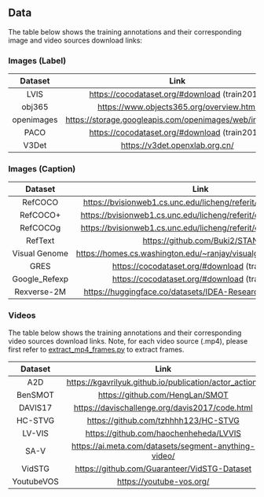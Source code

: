 ## Data

The table below shows the training annotations and their corresponding image and video sources download links:

### Images (Label)

|      **Dataset**       | **Link** |    
| :------------------: | :----------: | 
|   LVIS    |    https://cocodataset.org/#download (train2017)    |
|   obj365    |    https://www.objects365.org/overview.html    |
|   openimages    |    https://storage.googleapis.com/openimages/web/index.html    |
|   PACO    |    https://cocodataset.org/#download (train2017)    |
|   V3Det    |    https://v3det.openxlab.org.cn/    |


### Images (Caption)

|      **Dataset**       | **Link** |    
| :------------------: | :----------: | 
|   RefCOCO    |    https://bvisionweb1.cs.unc.edu/licheng/referit/data/refcoco.zip    |
|   RefCOCO+    |    https://bvisionweb1.cs.unc.edu/licheng/referit/data/refcoco+.zip    |
|   RefCOCOg    |    https://bvisionweb1.cs.unc.edu/licheng/referit/data/refcocog.zip    |
|   RefText    |    https://github.com/Buki2/STAN    |
|   Visual Genome    |    https://homes.cs.washington.edu/~ranjay/visualgenome/index.html    |
|   GRES    |     https://cocodataset.org/#download (train2014)   |
|   Google_Refexp    |     https://cocodataset.org/#download (train2014)   |
|   Rexverse-2M    |     https://huggingface.co/datasets/IDEA-Research/Rexverse-2M   |

### Videos

The table below shows the training annotations and their corresponding video sources download links.
Note, for each video source (.mp4), please first refer to [extract_mp4_frames.py](../notebooks/videos/extract_mp4_frames.py) to extract frames.

|      **Dataset**       | **Link** |    
| :------------------: | :----------: | 
|   A2D    |    https://kgavrilyuk.github.io/publication/actor_action/    |
|   BenSMOT    |    https://github.com/HengLan/SMOT    |
|   DAVIS17    |    https://davischallenge.org/davis2017/code.html    |
|   HC-STVG    |    https://github.com/tzhhhh123/HC-STVG    |
|   LV-VIS    |    https://github.com/haochenheheda/LVVIS    |
|   SA-V    |     https://ai.meta.com/datasets/segment-anything-video/   |
|   VidSTG    |     https://github.com/Guaranteer/VidSTG-Dataset   |
|   YoutubeVOS    |     https://youtube-vos.org/   |
